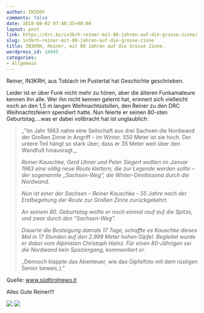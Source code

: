 ```yaml
---
author: IN3DOV
comments: false
date: 2018-08-02 07:40:35+00:00
layout: post
link: https://drc.bz/in3krh-reiner-mit-80-jahren-auf-die-grosse-zinne/
slug: in3krh-reiner-mit-80-jahren-auf-die-grosse-zinne
title: IN3KRH, Reiner, mit 80 Jahren auf die Grosse Zinne.
wordpress_id: 16945
categories:
- Allgemein
---
```


Reiner, IN3KRH, aus Toblach im Pustertal hat Geschichte geschrieben.

Leider ist er über Funk nicht mehr zu hören, aber die älteren Funkamateure kennen ihn alle. Wer ihn nicht kennen gelernt hat, erinnert sich vielleicht noch an den 1,5 m langen Weihnachtsstollen, den Reiner zu den DRC Weihnachtsfeiern spendiert hatte. Nun feierte er seinen 80-sten Geburtstag....was er dabei vollbracht hat ist unglaublich:


<blockquote>_"Im Jahr 1963 nahm eine Seilschaft aus drei Sachsen die Nordwand der Großen Zinne in Angriff – im Winter. 550 Meter ist sie hoch. Der untere Teil hängt so stark über, dass er 35 Meter weit über den Wandfuß hinausragt._

_Reiner Kauschke, Gerd Uhner und Peter Siegert wollten im Januar 1963 eine völlig neue Route klettern, die zur Legende werden sollte – der sogenannte „Sachsen-Weg“, die Winter-Direttissima durch die Nordwand._

_Nun ist einer der Sachsen – Reiner Kauschke – 55 Jahre nach der Erstbegehung der Route zur Großen Zinne zurückgekehrt._

_An seinem 80. Geburtstag wollte er noch einmal rauf auf die Spitze, und zwar durch den “Sachsen-Weg”._

_Dauerte die Besteigung damals 17 Tage, schaffte es Kauschke dieses Mal in 17 Stunden auf den 2.999 Meter hohen Gipfel. Begleitet wurde er dabei vom Alpinisten Christoph Hainz. Für einen 80-Jährigen sei die Nordwand kein Spaziergang, kommentiert er._

_Dennoch klappte das Abenteuer, wie das Gipfelfoto mit dem rüstigen Senior beweis_t."</blockquote>


Quelle: www.südtirolnews.it

Alles Gute Reiner!!!

[![](https://drc.bz/wp-content/uploads/2018/08/reiner-2.jpg)](https://drc.bz/in3krh-reiner-mit-80-jahren-auf-die-grosse-zinne/christoph-hainz-e-reiner-kauschke-sulla-grande-cima-di-lavaredo/) [![](https://drc.bz/wp-content/uploads/2018/08/reiner-3.jpg)](https://drc.bz/in3krh-reiner-mit-80-jahren-auf-die-grosse-zinne/christoph-hainz-e-reiner-kauschke-sulla-grande-cima-di-lavaredo-2/)
